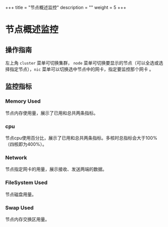 +++
title = "节点概述监控"
description = ""
weight = 5
+++

# 节点概述监控

## 操作指南

左上角 `cluster` 菜单可切换集群， `node` 菜单可切换要显示的节点（可以全选或选择指定节点），`nic` 菜单可以切换选中节点中的网卡，指定要监控那个网卡 。

## 监控指标

### Memory Used

节点内存使用量，展示了已用和总共两条指标。

### cpu

节点cpu使用百分比，展示了已用和总共两条指标。多核时总指标会大于100%（四核即为400%）。

### Network

节点指定网卡的用量，展示接收、发送两端的数据。

### FileSystem Used

节点磁盘用量。

### Swap Used

节点内存交换区用量。